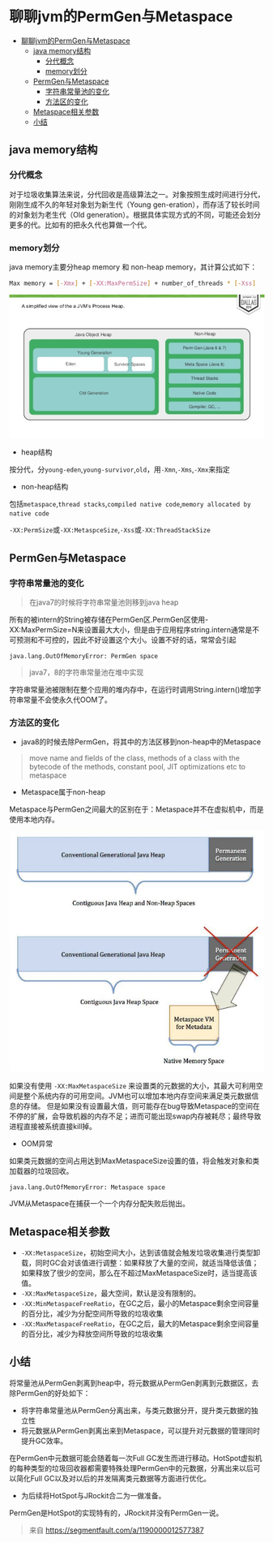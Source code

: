 # 聊聊jvm的PermGen与Metaspace

<!-- TOC -->

- [聊聊jvm的PermGen与Metaspace](#%e8%81%8a%e8%81%8ajvm%e7%9a%84permgen%e4%b8%8emetaspace)
  - [java memory结构](#java-memory%e7%bb%93%e6%9e%84)
    - [分代概念](#%e5%88%86%e4%bb%a3%e6%a6%82%e5%bf%b5)
    - [memory划分](#memory%e5%88%92%e5%88%86)
  - [PermGen与Metaspace](#permgen%e4%b8%8emetaspace)
    - [字符串常量池的变化](#%e5%ad%97%e7%ac%a6%e4%b8%b2%e5%b8%b8%e9%87%8f%e6%b1%a0%e7%9a%84%e5%8f%98%e5%8c%96)
    - [方法区的变化](#%e6%96%b9%e6%b3%95%e5%8c%ba%e7%9a%84%e5%8f%98%e5%8c%96)
  - [Metaspace相关参数](#metaspace%e7%9b%b8%e5%85%b3%e5%8f%82%e6%95%b0)
  - [小结](#%e5%b0%8f%e7%bb%93)

<!-- /TOC -->

## java memory结构

### 分代概念

对于垃圾收集算法来说，分代回收是高级算法之一。对象按照生成时间进行分代，刚刚生成不久的年轻对象划为新生代（Young gen-eration），而存活了较长时间的对象划为老生代（Old generation）。根据具体实现方式的不同，可能还会划分更多的代。比如有的把永久代也算做一个代。

### memory划分

java memory主要分heap memory 和 non-heap memory，其计算公式如下：

``` sh
Max memory = [-Xmx] + [-XX:MaxPermSize] + number_of_threads * [-Xss]
```

![](img/2.jpg)

- heap结构

按分代，分`young-eden`,`young-survivor`,`old`，用`-Xmn`,`-Xms`,`-Xmx`来指定

- non-heap结构

包括`metaspace`,`thread stacks`,`compiled native code`,`memory allocated by native code`

`-XX:PermSize`或`-XX:MetaspceSize`,`-Xss`或`-XX:ThreadStackSize`

## PermGen与Metaspace

### 字符串常量池的变化

> 在java7的时候将字符串常量池则移到java heap

所有的被intern的String被存储在PermGen区.PermGen区使用-XX:MaxPermSize=N来设置最大大小，但是由于应用程序string.intern通常是不可预测和不可控的，因此不好设置这个大小。设置不好的话，常常会引起

```
java.lang.OutOfMemoryError: PermGen space
```

> java7，8的字符串常量池在堆中实现

字符串常量池被限制在整个应用的堆内存中，在运行时调用String.intern()增加字符串常量不会使永久代OOM了。

### 方法区的变化

- java8的时候去除PermGen，将其中的方法区移到non-heap中的Metaspace

> move name and fields of the class, methods of a class with the bytecode
of the methods, constant pool, JIT optimizations etc to metaspace

- Metaspace属于non-heap

Metaspace与PermGen之间最大的区别在于：Metaspace并不在虚拟机中，而是使用本地内存。

![](img/3.jpg)

如果没有使用 `-XX:MaxMetaspaceSize` 来设置类的元数据的大小，其最大可利用空间是整个系统内存的可用空间。JVM也可以增加本地内存空间来满足类元数据信息的存储。
但是如果没有设置最大值，则可能存在bug导致Metaspace的空间在不停的扩展，会导致机器的内存不足；进而可能出现swap内存被耗尽；最终导致进程直接被系统直接kill掉。

- OOM异常

如果类元数据的空间占用达到MaxMetaspaceSize设置的值，将会触发对象和类加载器的垃圾回收。

```
java.lang.OutOfMemoryError: Metaspace space
```
JVM从Metaspace在捕获一个一个内存分配失败后抛出。


## Metaspace相关参数

- `-XX:MetaspaceSize`，初始空间大小，达到该值就会触发垃圾收集进行类型卸载，同时GC会对该值进行调整：如果释放了大量的空间，就适当降低该值；如果释放了很少的空间，那么在不超过MaxMetaspaceSize时，适当提高该值。
- `-XX:MaxMetaspaceSize`，最大空间，默认是没有限制的。
- `-XX:MinMetaspaceFreeRatio`，在GC之后，最小的Metaspace剩余空间容量的百分比，减少为分配空间所导致的垃圾收集
- `-XX:MaxMetaspaceFreeRatio`，在GC之后，最大的Metaspace剩余空间容量的百分比，减少为释放空间所导致的垃圾收集

## 小结

将常量池从PermGen剥离到heap中，将元数据从PermGen剥离到元数据区，去除PermGen的好处如下：

- 将字符串常量池从PermGen分离出来，与类元数据分开，提升类元数据的独立性
- 将元数据从PermGen剥离出来到Metaspace，可以提升对元数据的管理同时提升GC效率。

在PermGen中元数据可能会随着每一次Full GC发生而进行移动。HotSpot虚拟机的每种类型的垃圾回收器都需要特殊处理PermGen中的元数据，分离出来以后可以简化Full GC以及对以后的并发隔离类元数据等方面进行优化。

- 为后续将HotSpot与JRockit合二为一做准备。

PermGen是HotSpot的实现特有的，JRockit并没有PermGen一说。

> 来自 https://segmentfault.com/a/1190000012577387